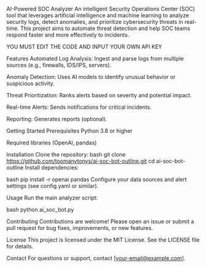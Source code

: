 AI-Powered SOC Analyzer
An intelligent Security Operations Center (SOC) tool that leverages artificial intelligence and machine learning to analyze security logs, detect anomalies, and prioritize cybersecurity threats in real-time. This project aims to automate threat detection and help SOC teams respond faster and more effectively to incidents.

YOU MUST EDIT THE CODE AND INPUT YOUR OWN API KEY

Features
Automated Log Analysis: Ingest and parse logs from multiple sources (e.g., firewalls, IDS/IPS, servers).

Anomaly Detection: Uses AI models to identify unusual behavior or suspicious activity.

Threat Prioritization: Ranks alerts based on severity and potential impact.

Real-time Alerts: Sends notifications for critical incidents.

Reporting: Generates reports (optional).

Getting Started
Prerequisites
Python 3.8 or higher

Required libraries (OpenAi, pandas)

Installation
Clone the repository:
bash
git clone https://github.com/toomanytonys/ai-soc-bot-outline.git
cd ai-soc-bot-outline
Install dependencies:

bash
pip install -r openai pandas
Configure your data sources and alert settings (see config.yaml or similar).

Usage
Run the main analyzer script:

bash
python ai_soc_bot.py

Contributing
Contributions are welcome! Please open an issue or submit a pull request for bug fixes, improvements, or new features.

License
This project is licensed under the MIT License. See the LICENSE file for details.

Contact
For questions or support, contact [your-email@example.com].

